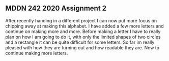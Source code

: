## MDDN 242 2020 Assignment 2

After recently handing in a different project I can now put more focus on chipping away at making this alphabet. I have added a few more letters and continue on making more and more. Before making a letter I have to really plan on how I am going to do it, with only the limited shapes of two circles and a rectangle it can be quite difficult for some letters. So far im really pleased with how they are turning out and how readable they are. Now to continue making more letters.